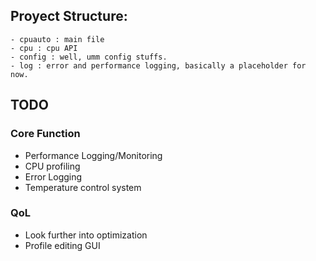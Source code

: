 
## Proyect Structure:
    - cpuauto : main file
    - cpu : cpu API
    - config : well, umm config stuffs.
    - log : error and performance logging, basically a placeholder for now.


## TODO

### Core Function
- Performance Logging/Monitoring
- CPU profiling
- Error Logging
- Temperature control system

### QoL
- Look further into optimization
- Profile editing GUI
